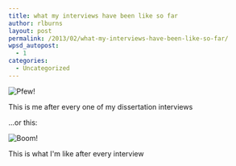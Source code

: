 ```yaml
---
title: what my interviews have been like so far
author: rlburns
layout: post
permalink: /2013/02/what-my-interviews-have-been-like-so-far/
wpsd_autopost:
  - 1
categories:
  - Uncategorized
---
```


![Pfew!](http://media.tumblr.com/tumblr_m7tqzvn0Ot1qmg4ti.gif)

This is me after every one of my dissertation interviews

...or this:

![Boom!](http://media.tumblr.com/tumblr_mf4vfnui9k1rxx2de.gif)

This is what I'm like after every interview